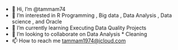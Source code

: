 - 👋 Hi, I’m @tammam74
- 👀 I’m interested in R Programming , Big data , Data Analysis , Data science , and Oracle
- 🌱 I’m currently learning Executing Data Quality Projects
- 💞️ I’m looking to collaborate on Data Analysis * Cleaning
- 📫 How to reach me tammam1974@icloud.com

<!---
tammam74/tammam74 is a ✨ special ✨ repository because its `README.md` (this file) appears on your GitHub profile.
You can click the Preview link to take a look at your changes.
--->
